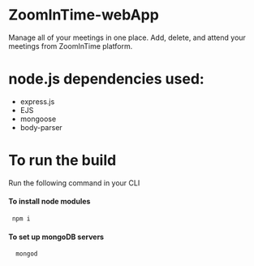 # ZoomInTime-webApp
Manage all of your meetings in one place. Add, delete, and attend your meetings from ZoomInTime platform.

# node.js dependencies used:
- express.js 
- EJS 
- mongoose
- body-parser

# To run the build
Run the following command in your CLI
#### To install node modules
```
 npm i
```
#### To set up mongoDB servers 
```
  mongod
```
